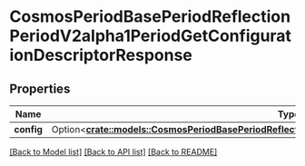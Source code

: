 # CosmosPeriodBasePeriodReflectionPeriodV2alpha1PeriodGetConfigurationDescriptorResponse

## Properties

Name | Type | Description | Notes
------------ | ------------- | ------------- | -------------
**config** | Option<[**crate::models::CosmosPeriodBasePeriodReflectionPeriodV2alpha1PeriodConfigurationDescriptor**](cosmos.base.reflection.v2alpha1.ConfigurationDescriptor.md)> |  | [optional]

[[Back to Model list]](../README.md#documentation-for-models) [[Back to API list]](../README.md#documentation-for-api-endpoints) [[Back to README]](../README.md)


